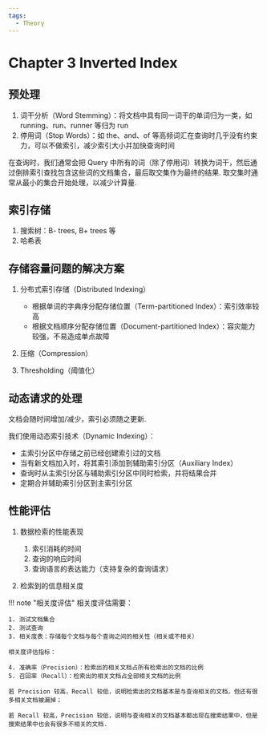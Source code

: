 ```yaml
---
tags: 
  - Theory
---
```


# Chapter 3 Inverted Index

## 预处理

1. 词干分析（Word Stemming）：将文档中具有同一词干的单词归为一类，如 running、run、runner 等归为 run
2. 停用词（Stop Words）：如 the、and、of 等高频词汇在查询时几乎没有约束力，可以不做索引，减少索引大小并加快查询时间

在查询时，我们通常会把 Query 中所有的词（除了停用词）转换为词干，然后通过倒排索引查找包含这些词的文档集合，最后取交集作为最终的结果. 取交集时通常从最小的集合开始处理，以减少计算量.

## 索引存储

1. 搜索树：B- trees, B+ trees 等
2. 哈希表

## 存储容量问题的解决方案

1. 分布式索引存储（Distributed Indexing）

    - 根据单词的字典序分配存储位置（Term-partitioned Index）：索引效率较高
    - 根据文档顺序分配存储位置（Document-partitioned Index）：容灾能力较强，不易造成单点故障

2. 压缩（Compression）

3. Thresholding（阈值化）

## 动态请求的处理

文档会随时间增加/减少，索引必须随之更新.

我们使用动态索引技术（Dynamic Indexing）：

- 主索引分区中存储之前已经创建索引过的文档
- 当有新文档加入时，将其索引添加到辅助索引分区（Auxiliary Index）
- 查询时从主索引分区与辅助索引分区中同时检索，并将结果合并
- 定期合并辅助索引分区到主索引分区

## 性能评估

1. 数据检索的性能表现

    1. 索引消耗的时间
    2. 查询的响应时间
    3. 查询语言的表达能力（支持复杂的查询请求）

2. 检索到的信息相关度
   
!!! note "相关度评估"
    相关度评估需要：

    1. 测试文档集合
    2. 测试查询
    3. 相关度表：存储每个文档与每个查询之间的相关性（相关或不相关）

    相关度评估指标：

    4. 准确率（Precision）：检索出的相关文档占所有检索出的文档的比例
    5. 召回率（Recall）：检索出的相关文档占全部相关文档的比例
    
    若 Precision 较高，Recall 较低，说明检索出的文档基本是与查询相关的文档，但还有很多相关文档被漏掉；

    若 Recall 较高，Precision 较低，说明与查询相关的文档基本都出现在搜索结果中，但是搜索结果中也会有很多不相关的文档.
   


